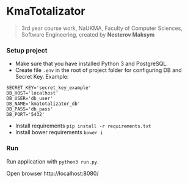 # KmaTotalizator
> 3rd year course work, NaUKMA, Faculty of Computer Sciences, Software Engineering, created by **Nesterov Maksym**

### Setup project
* Make sure that you have installed Python 3 and PostgreSQL.
* Create file `.env` in the root of project folder for configuring DB and Secret Key. Example:
```
SECRET_KEY='secret_key_example'
DB_HOST='localhost'
DB_USER='db_user'
DB_NAME='kmatotalizator_db'
DB_PASS='db_pass'
DB_PORT='5432'
```
* Install requirements `pip install -r requirements.txt`
* Install bower requirements `bower i`

### Run
Run application with `python3 run.py`.

Open browser http://localhost:8080/
